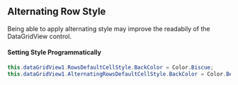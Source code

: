 Alternating Row Style
---------------------
Being able to apply alternating style may improve the readabily of the DataGridView control.

#### Setting Style Programmatically
```{.cs caption="C#"}
this.dataGridView1.RowsDefaultCellStyle.BackColor = Color.Biscue;
this.dataGridView1.AlternatingRowsDefaultCellStyle.BackColor = Color.Beige;
```
